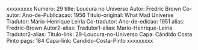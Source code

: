 xxxxxxxxx
Numero: 29
title: Loucura no Universo
Autor: Fredric Brown
Co-autor: 
Ano-de-Publicacao: 1956
Titulo-original: What Mad Universe
Tradutor: Mário-Henrique Leiria
Co-tradutor: 
Ano-de-edicao: 1951
alias: Fredric-Brown
Autor2-alias: 
Tradutor1-alias: Mario-Henrique-Leiria
Tradutor2-alias: 
Titulo-link: 29-Loucura-no-Universo
Capa: Cândido Costa Pinto
pags: 184
Capa-link: Candido-Costa-Pinto
xxxxxxxxx